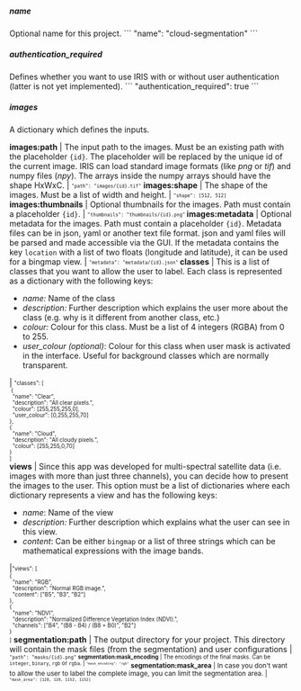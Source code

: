 <h5>name</h5> 
Optional name for this project.
```
"name": "cloud-segmentation"
```

<h5>authentication_required</h5> 
Defines whether you want to use IRIS with or without user authentication (latter is not yet implemented). 
```
"authentication_required": true
```

<h5>images</h5> 
A dictionary which defines the inputs.

**images:path** | The input path to the images. Must be an existing path with the placeholder `{id}`. The placeholder will be replaced by the unique id of the current image. IRIS can load standard image formats (like *png* or *tif*) and numpy files (*npy*). The arrays inside the numpy arrays should have the shape HxWxC. | <sub><sup>`"path": "images/{id}.tif"`</sub></sup>
**images:shape** | The shape of the images. Must be a list of width and height. | <sub><sup>`"shape": [512, 512]`</sub></sup>
**images:thumbnails** | Optional thumbnails for the images. Path must contain a placeholder `{id}`. | <sub><sup>`"thumbnails": "thumbnails/{id}.png"` </sub></sup>
**images:metadata** | Optional metadata for the images. Path must contain a placeholder `{id}`. Metadata files can be in json, yaml or another text file format. json and yaml files will be parsed and made accessible via the GUI. If the metadata contains the key `location` with a list of two floats (longitude and latitude), it can be used for a bingmap view. | <sub><sup>`"metadata": "metadata/{id}.json"` </sub></sup>
**classes** | This is a list of classes that you want to allow the user to label. Each class is represented as a dictionary with the following keys:<ul><li>*name:* Name of the class</li><li>*description:* Further description which explains the user more about the class (e.g. why is it different from another class, etc.)</li><li>*colour:* Colour for this class. Must be a list of 4 integers (RGBA) from 0 to 255.</li><li>*user_colour (optional)*: Colour for this class when user mask is activated in the interface. Useful for background classes which are normally transparent.</li></ul> | <sub><sup>"classes": [<br>&nbsp;{<br>&nbsp;&nbsp;"name": "Clear",<br>&nbsp;&nbsp;"description": "All clear pixels.",<br>&nbsp;&nbsp;"colour": [255,255,255,0],<br>&nbsp;&nbsp;"user_colour": [0,255,255,70]<br>},<br>{<br>&nbsp;&nbsp;"name": "Cloud",<br>&nbsp;&nbsp;"description": "All cloudy pixels.",<br>&nbsp;&nbsp;"colour": [255,255,0,70]<br>}<br>]<br></sub></sup>
**views** | Since this app was developed for multi-spectral satellite data (i.e. images with more than just three channels), you can decide how to present the images to the user. This option must be a list of dictionaries where each dictionary represents a view and has the following keys:<ul><li>*name*: Name of the view</li><li>*description:* Further description which explains what the user can see in this view.</li><li>*content*: Can be either `bingmap` or a list of three strings which can be mathematical expressions with the image bands.</li></ul>|<sub><sup>"views": [<br>{<br>&nbsp;&nbsp;"name": "RGB",<br>&nbsp;&nbsp;"description": "Normal RGB image.",<br>&nbsp;&nbsp;"content": ["B5", "B3", "B2"]<br>},<br>{<br>&nbsp;&nbsp;"name": "NDVI",<br>&nbsp;&nbsp;"description": "Normalized Difference Vegetation Index (NDVI).",<br>&nbsp;&nbsp;"channels": ["B4", "(B8 - B4) / (B8 + B0)", "B2"]<br>}<br>]</sub></sup>
**segmentation:path** | The output directory for your project. This directory will contain the mask files (from the segmentation) and user configurations | <sub><sup>`"path": "masks/{id}.png"`
**segmentation:mask_encoding** | The encodings of the final masks. Can be `integer`, `binary`, `rgb` or `rgba`. | <sub><sup>`"mask_encoding": "rgb"`</sub></sup>
**segmentation:mask_area** | In case you don't want to allow the user to label the complete image, you can limit the segmentation area. | <sub><sup>`"mask_area": [128, 128, 1152, 1152]`</sub></sup>
